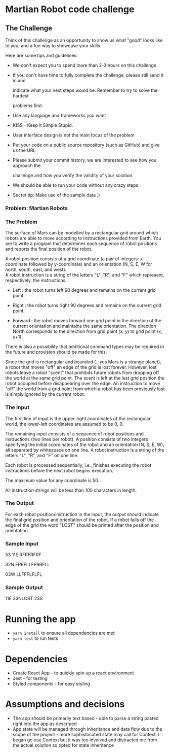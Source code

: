 # Martian Robot code challenge

## The Challenge

Think of this challenge as an opportunity to show us what "good" looks like to you; and a fun way to showcase your skills.

Here are some tips and guidelines:

-   We don't expect you to spend more than 2-3 hours on this challenge

-   If you don't have time to fully complete the challenge, please still send it in and

    indicate what your next steps would be. Remember to try to solve the hardest

    problems first.

-   Use any language and frameworks you want

-   KISS - Keep it Simple Stupid.

-   User interface design is not the main focus of the problem

-   Put your code on a public source repository (such as GitHub) and give us the URL

-   Please submit your commit history, we are interested to see how you approach the

    challenge and how you verify the validity of your solution.

-   We should be able to run your code without any crazy steps

-   Secret tip: Make use of the sample data ;)

### Problem: Martian Robots

### The Problem

The surface of Mars can be modelled by a rectangular grid around which robots are able to move according to instructions provided from Earth. You are to write a program that determines each sequence of robot positions and reports the final position of the robot.

A robot position consists of a grid coordinate (a pair of integers: x-coordinate followed by y-coordinate) and an orientation (N, S, E, W for north, south, east, and west).\
A robot instruction is a string of the letters "L", "R", and "F" which represent, respectively, the instructions:

-   Left : the robot turns left 90 degrees and remains on the current grid point.

-   Right : the robot turns right 90 degrees and remains on the current grid point.

-   Forward : the robot moves forward one grid point in the direction of the current orientation and maintains the same orientation. The direction North corresponds to the direction from grid point (x, y) to grid point (x, y+1).


There is also a possibility that additional command types may be required in the future and provision should be made for this.

Since the grid is rectangular and bounded (...yes Mars is a strange planet), a robot that moves "off" an edge of the grid is lost forever. However, lost robots leave a robot "scent" that prohibits future robots from dropping off the world at the same grid point. The scent is left at the last grid position the robot occupied before disappearing over the edge. An instruction to move "off" the world from a grid point from which a robot has been previously lost is simply ignored by the current robot.

### The Input

The first line of input is the upper-right coordinates of the rectangular world, the lower-left coordinates are assumed to be 0, 0.

The remaining input consists of a sequence of robot positions and instructions (two lines per robot). A position consists of two integers specifying the initial coordinates of the robot and an orientation (N, S, E, W), all separated by whitespace on one line. A robot instruction is a string of the letters "L", "R", and "F" on one line.

Each robot is processed sequentially, i.e., finishes executing the robot instructions before the next robot begins execution.

The maximum value for any coordinate is 50.

All instruction strings will be less than 100 characters in length.

### The Output

For each robot position/instruction in the input, the output should indicate the final grid position and orientation of the robot. If a robot falls off the edge of the grid the word "LOST" should be printed after the position and orientation.

### Sample Input

53
11E 
RFRFRFRF

32N 
FRRFLLFFRRFLL

03W 
LLFFFLFLFL

### Sample Output

11E
33NLOST 
23S

# Running the app

-   `yarn install` to ensure all dependencies are met
-   `yarn test` to run tests

# Dependencies

- Create React App - to quickly spin up a react environment
- Jest - for testing
- Styled components - for easy styling

# Assumptions and decisions

- The app should be primarily text based - able to parse a string pasted right into the app as descriped
- App state will be managed through inheritance and data flow due to the scope of the project - more sophistocated state may call for Context. I began go use Context but it was too involved and distracted me from the actual solution so opted for state inheritence

